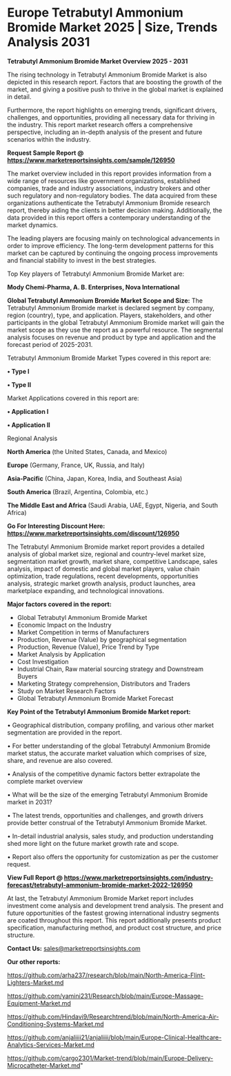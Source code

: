  # Europe Tetrabutyl Ammonium Bromide Market 2025 | Size, Trends Analysis 2031

<Strong> Tetrabutyl Ammonium Bromide Market Overview 2025 - 2031</strong>

The rising technology in Tetrabutyl Ammonium Bromide Market is also depicted in this research report. Factors that are boosting the growth of the market, and giving a positive push to thrive in the global market is explained in detail.

Furthermore, the report highlights on emerging trends, significant drivers, challenges, and opportunities, providing all necessary data for thriving in the industry. This report market research offers a comprehensive perspective, including an in-depth analysis of the present and future scenarios within the industry.

<strong>Request Sample Report @ <a href=https://www.marketreportsinsights.com/sample/126950>https://www.marketreportsinsights.com/sample/126950</a></strong>

The market overview included in this report provides information from a wide range of resources like government organizations, established companies, trade and industry associations, industry brokers and other such regulatory and non-regulatory bodies. The data acquired from these organizations authenticate the Tetrabutyl Ammonium Bromide research report, thereby aiding the clients in better decision making. Additionally, the data provided in this report offers a contemporary understanding of the market dynamics.

The leading players are focusing mainly on technological advancements in order to improve efficiency. The long-term development patterns for this market can be captured by continuing the ongoing process improvements and financial stability to invest in the best strategies.

Top Key players of Tetrabutyl Ammonium Bromide Market are:

<strong>Mody Chemi-Pharma, A. B. Enterprises, Nova International</strong>

<strong><b>Global Tetrabutyl Ammonium Bromide Market Scope and Size:</b></strong>
The Tetrabutyl Ammonium Bromide market is declared segment by company, region (country), type, and application. Players, stakeholders, and other participants in the global Tetrabutyl Ammonium Bromide market will gain the market scope as they use the report as a powerful resource. The segmental analysis focuses on revenue and product by type and application and the forecast period of 2025-2031.

Tetrabutyl Ammonium Bromide Market Types covered in this report are:

<strong>• Type I

• Type II</strong>

Market Applications covered in this report are:

<strong>• Application I

• Application II</strong> 

Regional Analysis

<strong>North America</strong> (the United States, Canada, and Mexico)

<strong>Europe</strong> (Germany, France, UK, Russia, and Italy)

<strong>Asia-Pacific</strong> (China, Japan, Korea, India, and Southeast Asia)

<strong>South America</strong> (Brazil, Argentina, Colombia, etc.)

<strong>The Middle East and Africa</strong> (Saudi Arabia, UAE, Egypt, Nigeria, and South Africa)

<strong>Go For Interesting Discount Here: <a href=https://www.marketreportsinsights.com/discount/126950>https://www.marketreportsinsights.com/discount/126950</a></strong>

The Tetrabutyl Ammonium Bromide market report provides a detailed analysis of global market size, regional and country-level market size, segmentation market growth, market share, competitive Landscape, sales analysis, impact of domestic and global market players, value chain optimization, trade regulations, recent developments, opportunities analysis, strategic market growth analysis, product launches, area marketplace expanding, and technological innovations.

<strong><b>Major factors covered in the report:</b></strong>
<ul>
  <li>Global Tetrabutyl Ammonium Bromide Market </li>
  <li>Economic Impact on the Industry</li>
  <li>Market Competition in terms of Manufacturers</li>
  <li>Production, Revenue (Value) by geographical segmentation</li>
  <li>Production, Revenue (Value), Price Trend by Type</li>
  <li>Market Analysis by Application</li>
  <li>Cost Investigation</li>
  <li>Industrial Chain, Raw material sourcing strategy and Downstream Buyers</li>
  <li>Marketing Strategy comprehension, Distributors and Traders</li>
  <li>Study on Market Research Factors</li>
  <li>Global Tetrabutyl Ammonium Bromide Market Forecast</li>
</ul>

<strong><b>Key Point of the Tetrabutyl Ammonium Bromide Market report:</b></strong>

• Geographical distribution, company profiling, and various other market segmentation are provided in the report.

• For better understanding of the global Tetrabutyl Ammonium Bromide market status, the accurate market valuation which comprises of size, share, and revenue are also covered.

• Analysis of the competitive dynamic factors better extrapolate the complete market overview

• What will be the size of the emerging Tetrabutyl Ammonium Bromide market in 2031?

• The latest trends, opportunities and challenges, and growth drivers provide better construal of the Tetrabutyl Ammonium Bromide Market.

• In-detail industrial analysis, sales study, and production understanding shed more light on the future market growth rate and scope.

• Report also offers the opportunity for customization as per the customer request.

<strong><b>View Full Report @ <a href=https://www.marketreportsinsights.com/industry-forecast/tetrabutyl-ammonium-bromide-market-2022-126950>https://www.marketreportsinsights.com/industry-forecast/tetrabutyl-ammonium-bromide-market-2022-126950</a></b></strong>


At last, the Tetrabutyl Ammonium Bromide Market report includes investment come analysis and development trend analysis. The present and future opportunities of the fastest growing international industry segments are coated throughout this report. This report additionally presents product specification, manufacturing method, and product cost structure, and price structure.

<strong>Contact Us:</strong>
sales@marketreportsinsights.com

<strong>Our other reports:</strong>

<a href=https://github.com/arha237/research/blob/main/North-America-Flint-Lighters-Market.md>https://github.com/arha237/research/blob/main/North-America-Flint-Lighters-Market.md</a>

<a href=https://github.com/yamini231/Research/blob/main/Europe-Massage-Equipment-Market.md>https://github.com/yamini231/Research/blob/main/Europe-Massage-Equipment-Market.md</a>

<a href=https://github.com/Hindavi9/Researchtrend/blob/main/North-America-Air-Conditioning-Systems-Market.md>https://github.com/Hindavi9/Researchtrend/blob/main/North-America-Air-Conditioning-Systems-Market.md</a>

<a href=https://github.com/anjaliiii21/anjaliiii/blob/main/Europe-Clinical-Healthcare-Analytics-Services-Market.md>https://github.com/anjaliiii21/anjaliiii/blob/main/Europe-Clinical-Healthcare-Analytics-Services-Market.md</a>

<a href=https://github.com/cargo2301/Market-trend/blob/main/Europe-Delivery-Microcatheter-Market.md>https://github.com/cargo2301/Market-trend/blob/main/Europe-Delivery-Microcatheter-Market.md</a>"
